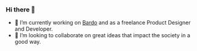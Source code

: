 ### Hi there 👋

- 🔭 I’m currently working on [Bardo](https://bardoapp.com) and as a freelance Product Designer and Developer.
- 👯 I’m looking to collaborate on great ideas that impact the society in a good way. 

<!--
**keeev/keeev** is a ✨ _special_ ✨ repository because its `README.md` (this file) appears on your GitHub profile.

Here are some ideas to get you started:

- 🔭 I’m currently working on ...
- 🌱 I’m currently learning ...
- 👯 I’m looking to collaborate on ...
- 🤔 I’m looking for help with ...
- 💬 Ask me about ...
- 📫 How to reach me: ...
- 😄 Pronouns: ...
- ⚡ Fun fact: ...
-->
